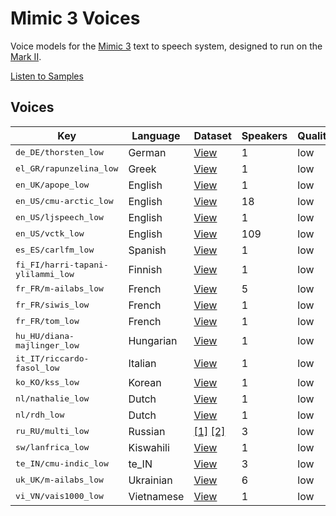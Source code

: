 # Mimic 3 Voices

Voice models for the [Mimic 3](https://github.com/MycroftAI/mimic3) text to speech system, designed to run on the [Mark II](https://mycroft.ai/product/mark-ii/).

[Listen to Samples](https://mycroftai.github.io/mimic3-voices)


## Voices

<table>
<thead>
<tr>
<th>Key</th>
<th>Language</th>
<th>Dataset</th>
<th>Speakers</th>
<th>Quality</th>
<th>License</th>
</tr>
<tbody>
<tr>
<td><tt>de_DE/thorsten_low</tt></td>
<td>German</td>
<td><a href="https://github.com/thorstenMueller/deep-learning-german-tts/">View</a></td>
<td>1</td>
    <td>low</td>
    <td><a href="voices/de_DE/thorsten_low/LICENSE">View</a></td>
</tr>
<tr>
<td><tt>el_GR/rapunzelina_low</tt></td>
<td>Greek</td>
<td><a href="https://www.kaggle.com/bryanpark/greek-single-speaker-speech-dataset">View</a></td>
<td>1</td>
    <td>low</td>
    <td><a href="voices/el_GR/rapunzelina_low/LICENSE">View</a></td>
</tr>
<tr>
<td><tt>en_UK/apope_low</tt></td>
<td>English</td>
<td><a href="https://popey.me/">View</a></td>
<td>1</td>
    <td>low</td>
    <td><a href="voices/en_UK/apope_low/LICENSE">View</a></td>
</tr>
<tr>
<td><tt>en_US/cmu-arctic_low</tt></td>
<td>English</td>
<td><a href="http://www.festvox.org/cmu_arctic/">View</a></td>
<td>18</td>
    <td>low</td>
    <td><a href="voices/en_US/cmu-arctic_low/LICENSE">View</a></td>
</tr>
<tr>
<td><tt>en_US/ljspeech_low</tt></td>
<td>English</td>
<td><a href="https://keithito.com/LJ-Speech-Dataset/">View</a></td>
<td>1</td>
    <td>low</td>
    <td><a href="voices/en_US/ljspeech_low/LICENSE">View</a></td>
</tr>
<tr>
<td><tt>en_US/vctk_low</tt></td>
<td>English</td>
<td><a href="https://datashare.ed.ac.uk/handle/10283/3443">View</a></td>
<td>109</td>
    <td>low</td>
    <td><a href="voices/en_US/vctk_low/LICENSE">View</a></td>
</tr>
<tr>
<td><tt>es_ES/carlfm_low</tt></td>
<td>Spanish</td>
<td><a href="https://github.com/carlfm01/my-speech-datasets">View</a></td>
<td>1</td>
    <td>low</td>
    <td><a href="voices/es_ES/carlfm_low/LICENSE">View</a></td>
</tr>
<tr>
<td><tt>fi_FI/harri-tapani-ylilammi_low</tt></td>
<td>Finnish</td>
<td><a href="https://www.kaggle.com/bryanpark/finnish-single-speaker-speech-dataset">View</a></td>
<td>1</td>
    <td>low</td>
    <td><a href="voices/fi_FI/harri-tapani-ylilammi_low/LICENSE">View</a></td>
</tr>
<tr>
<td><tt>fr_FR/m-ailabs_low</tt></td>
<td>French</td>
<td><a href="https://www.caito.de/2019/01/03/the-m-ailabs-speech-dataset/">View</a></td>
<td>5</td>
    <td>low</td>
    <td><a href="voices/fr_FR/m-ailabs_low/LICENSE">View</a></td>
</tr>
<tr>
<td><tt>fr_FR/siwis_low</tt></td>
<td>French</td>
<td><a href="https://datashare.is.ed.ac.uk/handle/10283/2353">View</a></td>
<td>1</td>
    <td>low</td>
    <td><a href="voices/fr_FR/siwis_low/LICENSE">View</a></td>
</tr>
<tr>
<td><tt>fr_FR/tom_low</tt></td>
<td>French</td>
<td><a href="https://git.bksp.space/Tjiho/baudelaire-sentences">View</a></td>
<td>1</td>
    <td>low</td>
    <td><a href="voices/fr_FR/tom_low/LICENSE">View</a></td>
</tr>
<tr>
<td><tt>hu_HU/diana-majlinger_low</tt></td>
<td>Hungarian</td>
<td><a href="https://www.kaggle.com/bryanpark/hungarian-single-speaker-speech-dataset">View</a></td>
<td>1</td>
    <td>low</td>
    <td><a href="voices/hu_HU/diana-majlinger_low/LICENSE">View</a></td>
</tr>
<tr>
<td><tt>it_IT/riccardo-fasol_low</tt></td>
<td>Italian</td>
<td><a href="https://www.caito.de/2019/01/03/the-m-ailabs-speech-dataset/">View</a></td>
<td>1</td>
    <td>low</td>
    <td><a href="voices/it_IT/riccardo-fasol_low/LICENSE">View</a></td>
</tr>
<tr>
<td><tt>ko_KO/kss_low</tt></td>
<td>Korean</td>
<td><a href="https://www.kaggle.com/bryanpark/korean-single-speaker-speech-dataset">View</a></td>
<td>1</td>
    <td>low</td>
    <td><a href="voices/ko_KO/kss_low/LICENSE">View</a></td>
</tr>
<tr>
<td><tt>nl/nathalie_low</tt></td>
<td>Dutch</td>
<td><a href="https://github.com/rhasspy/dataset-voice-nathalie">View</a></td>
<td>1</td>
    <td>low</td>
    <td><a href="voices/nl/nathalie_low/LICENSE">View</a></td>
</tr>
<tr>
<td><tt>nl/rdh_low</tt></td>
<td>Dutch</td>
<td><a href="https://github.com/r-dh/dutch-vl-tts">View</a></td>
<td>1</td>
    <td>low</td>
    <td><a href="voices/nl/rdh_low/LICENSE">View</a></td>
</tr>
<tr>
<td><tt>ru_RU/multi_low</tt></td>
<td>Russian</td>
<td>
<a href="https://www.kaggle.com/bryanpark/russian-single-speaker-speech-dataset">[1]</a>
<a href="https://www.caito.de/2019/01/03/the-m-ailabs-speech-dataset/">[2]</a>
</td>
<td>3</td>
    <td>low</td>
    <td><a href="voices/ru_RU/multi_low/LICENSE">View</a></td>
</tr>
<tr>
<td><tt>sw/lanfrica_low</tt></td>
<td>Kiswahili</td>
<td><a href="https://data.mendeley.com/datasets/vbvj6j6pm9/1">View</a></td>
<td>1</td>
    <td>low</td>
    <td><a href="voices/sw/lanfrica_low/LICENSE">View</a></td>
</tr>
<tr>
<td><tt>te_IN/cmu-indic_low</tt></td>
<td>te_IN</td>
<td><a href="http://festvox.org/cmu_indic/">View</a></td>
<td>3</td>
    <td>low</td>
    <td><a href="voices/te_IN/cmu-indic_low/LICENSE">View</a></td>
</tr>
<tr>
<td><tt>uk_UK/m-ailabs_low</tt></td>
<td>Ukrainian</td>
<td><a href="https://www.caito.de/2019/01/03/the-m-ailabs-speech-dataset/">View</a></td>
<td>6</td>
    <td>low</td>
    <td><a href="voices/uk_UK/m-ailabs_low/LICENSE">View</a></td>
</tr>
<tr>
<td><tt>vi_VN/vais1000_low</tt></td>
<td>Vietnamese</td>
<td><a href="https://ieee-dataport.org/documents/vais-1000-vietnamese-speech-synthesis-corpus">View</a></td>
<td>1</td>
    <td>low</td>
    <td><a href="voices/vi_VN/vais1000_low/LICENSE">View</a></td>
</tr>
</tbody>
</table>
